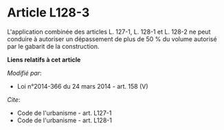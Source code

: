# Article L128-3

L'application combinée des articles L. 127-1, L. 128-1 et L. 128-2 ne peut conduire à autoriser un dépassement de plus de 50
%                  du volume autorisé par le gabarit de la construction.

**Liens relatifs à cet article**

_Modifié par_:

  - Loi n°2014-366 du 24 mars 2014 - art. 158 (V)

_Cite_:

  - Code de l'urbanisme - art. L127-1
  - Code de l'urbanisme - art. L128-1
